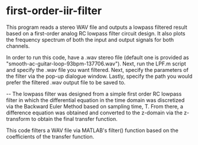 # first-order-iir-filter
This program reads a stereo WAV file and outputs a lowpass filtered result based on a first-order analog RC lowpass filter circuit design.
It also plots the frequency spectrum of both the input and output signals for both channels.

In order to run this code, have a .wav stereo file (default one is provided as "smooth-ac-guitar-loop-93bpm-137706.wav").
Next, run the LPF.m script and specify the .wav file you want filtered. Next, specify the parameters of the filter via the pop-up dialogue window. Lastly, specify the path you would prefer the filtered .wav output file to be saved to.

--
The lowpass filter was designed from a simple first order RC lowpass filter in which the differential equation in the time domain was discretized via the Backward Euler Method based on sampling time, T. From there, a difference equation was obtained and converted to the z-domain via the z-transform to obtain the final transfer function.

This code filters a WAV file via MATLAB's filter() function based on the coefficients of the transfer function.
